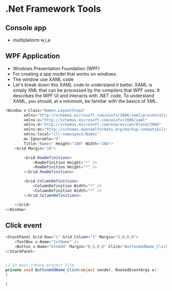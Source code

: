 # .Net Framework Tools

## Console app

- multiplatorm w,l,a

## WPF Application

- Windows Presentation Foundation (WPF)
- For creating a app model that works on windows.
- The window use XAML code
- Let's break down this XAML code to understand it better. XAML is simply XML that can be processed by the compilers that WPF uses. It describes the WPF UI and interacts with .NET code. To understand XAML, you should, at a minimum, be familiar with the basics of XML.

```cs
<Window x:Class="Names.LayoutStep2"
        xmlns="http://schemas.microsoft.com/winfx/2006/xaml/presentation"
        xmlns:x="http://schemas.microsoft.com/winfx/2006/xaml"
        xmlns:d="http://schemas.microsoft.com/expression/blend/2008"
        xmlns:mc="http://schemas.openxmlformats.org/markup-compatibility/2006"
        xmlns:local="clr-namespace:Names"
        mc:Ignorable="d"
        Title="Names" Height="180" Width="260">
    <Grid Margin="10">

        <Grid.RowDefinitions>
            <RowDefinition Height="*" />
            <RowDefinition Height="*" />
        </Grid.RowDefinitions>

        <Grid.ColumnDefinitions>
            <ColumnDefinition Width="*" />
            <ColumnDefinition Width="*" />
        </Grid.ColumnDefinitions>

    </Grid>
</Window>
```

## Click event

```cs
<StackPanel Grid.Row="1" Grid.Column="1" Margin="5,0,0,0">
    <TextBox x:Name="txtName" />
    <Button x:Name="btnAdd" Margin="0,5,0,0" Click="ButtonAddName_Click">Add Name</Button>
</StackPanel>


// In main csharp project file
private void ButtonAddName_Click(object sender, RoutedEventArgs e)
{

}
```
